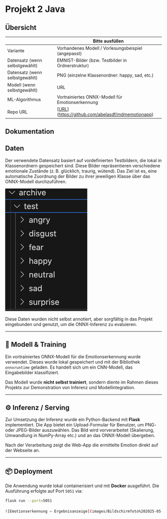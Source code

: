 ﻿# Projekt 2 Java

## Übersicht

| | Bitte ausfüllen |
| -------- | ------- |
| Variante | Vorhandenes Modell / Vorlesungsbeispiel (angepasst)  |
| Datensatz (wenn selbstgewählt) | EMNIST-Bilder (bzw. Testbilder in Ordnerstruktur)|
| Datensatz (wenn selbstgewählt) | PNG (einzelne Klassenordner: happy, sad, etc.) |
| Modell (wenn selbstgewählt) | URL |
| ML-Algorithmus |  Vortrainiertes ONNX-Modell für Emotionserkennung |
| Repo URL | [[URL](https://github.com/abelasdf/emotion-app)](https://github.com/abelasdf/mdmemotionapp) |


## Dokumentation

## Daten

Der verwendete Datensatz basiert auf vordefinierten Testbildern, die lokal in Klassenordnern gespeichert sind. Diese Bilder repräsentieren verschiedene emotionale Zustände (z. B. glücklich, traurig, wütend). Das Ziel ist es, eine automatische Zuordnung der Bilder zu ihrer jeweiligen Klasse über das ONNX-Modell durchzuführen.

![Emotionserkennung – Upload-UI](images/Bildschirmfoto%202025-05-25%20um%2022.49.50.png)

Diese Daten wurden nicht selbst annotiert, aber sorgfältig in das Projekt eingebunden und genutzt, um die ONNX-Inferenz zu evaluieren.

---

## 🧠 Modell & Training

Ein vortrainiertes ONNX-Modell für die Emotionserkennung wurde verwendet. Dieses wurde lokal gespeichert und mit der Bibliothek `onnxruntime` geladen. Es handelt sich um ein CNN-Modell, das Eingabebilder klassifiziert.

Das Modell wurde **nicht selbst trainiert**, sondern diente im Rahmen dieses Projekts zur Demonstration von Inferenz und Modellintegration.



---

## ⚙️ Inferenz / Serving

Zur Umsetzung der Inferenz wurde ein Python-Backend mit **Flask** implementiert. Die App bietet ein Upload-Formular für Benutzer, um PNG- oder JPEG-Bilder auszuwählen. Das Bild wird vorverarbeitet (Skalierung, Umwandlung in NumPy-Array etc.) und an das ONNX-Modell übergeben.

Nach der Verarbeitung zeigt die Web-App die ermittelte Emotion direkt auf der Webseite an.



---

## 📦 Deployment

Die Anwendung wurde lokal containerisiert und mit **Docker** ausgeführt. Die Ausführung erfolgte auf Port `5051` via:

```bash
flask run --port=5051

![Emotionserkennung – Ergebnisanzeige](images/Bildschirmfoto%202025-05-25%20um%2022.51.44.png)

